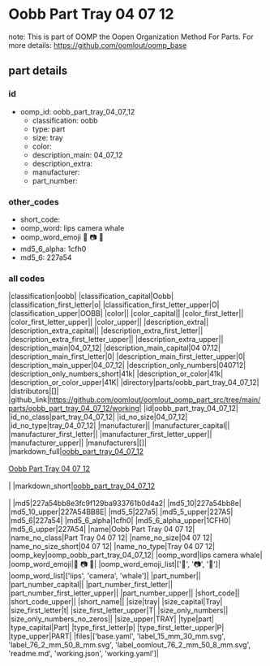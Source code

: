 # Oobb Part Tray 04 07 12  

note: This is part of OOMP the Oopen Organization Method For Parts. For more details: https://github.com/oomlout/oomp_base

##  part details





### id
* oomp_id: oobb_part_tray_04_07_12
  * classification: oobb
  * type: part
  * size: tray
  * color: 
  * description_main: 04_07_12
  * description_extra: 
  * manufacturer: 
  * part_number: 

### other_codes
* short_code: 
* oomp_word: lips camera whale
* oomp_word_emoji :lips: :camera: :whale:
* md5_6_alpha: 1cfh0
* md5_6: 227a54

### all codes 
|classification|oobb|
|classification_capital|Oobb|
|classification_first_letter|o|
|classification_first_letter_upper|O|
|classification_upper|OOBB|
|color||
|color_capital||
|color_first_letter||
|color_first_letter_upper||
|color_upper||
|description_extra||
|description_extra_capital||
|description_extra_first_letter||
|description_extra_first_letter_upper||
|description_extra_upper||
|description_main|04_07_12|
|description_main_capital|04 07.12|
|description_main_first_letter|0|
|description_main_first_letter_upper|0|
|description_main_upper|04_07_12|
|description_only_numbers|040712|
|description_only_numbers_short|41k|
|description_or_color|41k|
|description_or_color_upper|41K|
|directory|parts/oobb_part_tray_04_07_12|
|distributors|[]|
|github_link|https://github.com/oomlout/oomlout_oomp_part_src/tree/main/parts/oobb_part_tray_04_07_12/working|
|id|oobb_part_tray_04_07_12|
|id_no_class|part_tray_04_07_12|
|id_no_size|04_07_12|
|id_no_type|tray_04_07_12|
|manufacturer||
|manufacturer_capital||
|manufacturer_first_letter||
|manufacturer_first_letter_upper||
|manufacturer_upper||
|manufacturers|[]|
|markdown_full|[oobb_part_tray_04_07_12](https://github.com/oomlout/oomlout_oomp_part_src/tree/main/parts/oobb_part_tray_04_07_12/working)<br>[](https://github.com/oomlout/oomlout_oomp_part_src/tree/main/parts/oobb_part_tray_04_07_12/working)<br>[Oobb Part Tray 04 07 12](https://github.com/oomlout/oomlout_oomp_part_src/tree/main/parts/oobb_part_tray_04_07_12/working)<br><br>|
|markdown_short|[oobb_part_tray_04_07_12](https://github.com/oomlout/oomlout_oomp_part_src/tree/main/parts/oobb_part_tray_04_07_12/working)<br><br>|
|md5|227a54bb8e3fc9f129ba933761b0d4a2|
|md5_10|227a54bb8e|
|md5_10_upper|227A54BB8E|
|md5_5|227a5|
|md5_5_upper|227A5|
|md5_6|227a54|
|md5_6_alpha|1cfh0|
|md5_6_alpha_upper|1CFH0|
|md5_6_upper|227A54|
|name|Oobb Part Tray 04 07 12|
|name_no_class|Part Tray 04 07 12|
|name_no_size|04 07 12|
|name_no_size_short|04 07 12|
|name_no_type|Tray 04 07 12|
|oomp_key|oomp_oobb_part_tray_04_07_12|
|oomp_word|lips camera whale|
|oomp_word_emoji|:lips: :camera: :whale:|
|oomp_word_emoji_list|[':lips:', ':camera:', ':whale:']|
|oomp_word_list|['lips', 'camera', 'whale']|
|part_number||
|part_number_capital||
|part_number_first_letter||
|part_number_first_letter_upper||
|part_number_upper||
|short_code||
|short_code_upper||
|short_name||
|size|tray|
|size_capital|Tray|
|size_first_letter|t|
|size_first_letter_upper|T|
|size_only_numbers||
|size_only_numbers_no_zeros||
|size_upper|TRAY|
|type|part|
|type_capital|Part|
|type_first_letter|p|
|type_first_letter_upper|P|
|type_upper|PART|
|files|['base.yaml', 'label_15_mm_30_mm.svg', 'label_76_2_mm_50_8_mm.svg', 'label_oomlout_76_2_mm_50_8_mm.svg', 'readme.md', 'working.json', 'working.yaml']|
